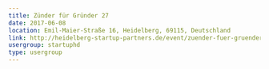 ```yaml
---
title: Zünder für Gründer 27
date: 2017-06-08
location: Emil-Maier-Straße 16, Heidelberg, 69115, Deutschland
link: http://heidelberg-startup-partners.de/event/zuender-fuer-gruender-27/
usergroup: startuphd
type: usergroup
---
```

